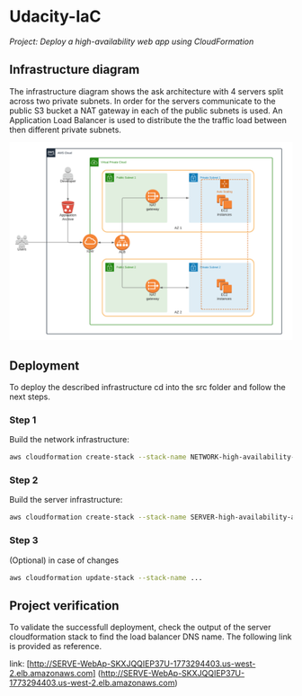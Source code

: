 # Udacity-IaC
*Project: Deploy a high-availability web app using CloudFormation*

## Infrastructure diagram

The infrastructure diagram shows the ask architecture with 4 servers split across two private subnets. In order for the servers communicate to the public S3 bucket a NAT gateway in each of the public subnets is used. An Application Load Balancer is used to distribute the the traffic load between then different private subnets. 

![alt text](https://github.com/Renek1992/udacity_cloud_devops_project_2/blob/master/images/submission2-architecture.png "Infrastructure diagram")


## Deployment

To deploy the described infrastructure cd into the src folder and follow the next steps.

### Step 1
Build the network infrastructure:
```bash
aws cloudformation create-stack --stack-name NETWORK-high-availability-app --template-body file://NETWORK-high-availability-app.yml --parameters file://NETWORK-high-availability-app.json --capabilities "CAPABILITY_IAM" "CAPABILITY_NAMED_IAM" --region=us-west-2
```

### Step 2
Build the server infrastructure:
```bash
aws cloudformation create-stack --stack-name SERVER-high-availability-app --template-body file://SERVER-high-availability-app.yml --parameters file://SERVER-high-availability-app.json --capabilities "CAPABILITY_IAM" "CAPABILITY_NAMED_IAM" --region=us-west-2
```

### Step 3
(Optional) in case of changes
```bash
aws cloudformation update-stack --stack-name ...
```

## Project verification

To validate the successfull deployment, check the output of the server cloudformation stack to find the load balancer DNS name. The following link is provided as reference.

link: [http://SERVE-WebAp-SKXJQQIEP37U-1773294403.us-west-2.elb.amazonaws.com] (http://SERVE-WebAp-SKXJQQIEP37U-1773294403.us-west-2.elb.amazonaws.com)


